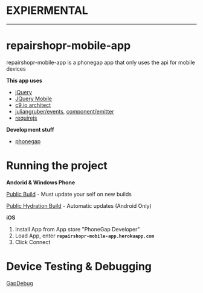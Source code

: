 # EXPIERMENTAL

-----

# repairshopr-mobile-app
repairshopr-mobile-app is a phonegap app that only uses the api for mobile devices

__This app uses__
*  [jQuery](http://jquery.com/)
*  [JQuery Mobile](http://jquerymobile.com/)
*  [c9.io architect](https://github.com/c9/architect)
*  [juliangruber/events](https://github.com/juliangruber/events), [component/emitter](https://github.com/component/emitter)
*  [requirejs](http://requirejs.org/)

__Development stuff__
*  [phonegap](http://phonegap.com/)

# Running the project

__Andorid & Windows Phone__

[Public Build](https://build.phonegap.com/apps/1569191/share) - Must update your self on new builds

[Public Hydration Build](https://build.phonegap.com/apps/1569278/share) - Automatic updates (Android Only)

__iOS__

1.  Install App from App store "PhoneGap Developer"
2.  Load App, enter __`repairshopr-mobile-app.herokuapp.com`__
3.  Click Connect

# Device Testing & Debugging

[GapDebug](https://www.genuitec.com/products/gapdebug/download/)


